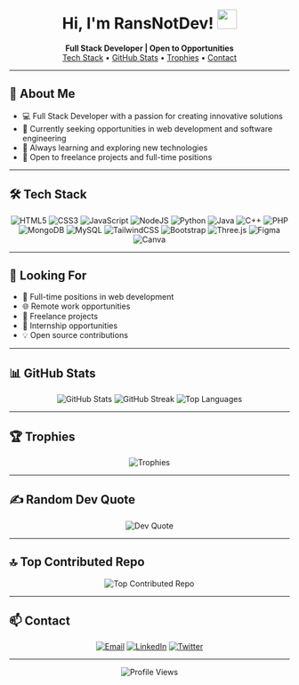 <!-- Modernized README.md -->

<h1 align="center">Hi, I'm RansNotDev! <img src="https://media.giphy.com/media/hvRJCLFzcasrR4ia7z/giphy.gif" width="35"></h1>

<p align="center">
  <b>Full Stack Developer | Open to Opportunities</b><br>
  <a href="#tech-stack">Tech Stack</a> • <a href="#github-stats">GitHub Stats</a> • <a href="#trophies">Trophies</a> • <a href="#contact">Contact</a>
</p>

---

## 🚀 About Me

- 💻 Full Stack Developer with a passion for creating innovative solutions
- 🎯 Currently seeking opportunities in web development and software engineering
- 🌱 Always learning and exploring new technologies
- 🤝 Open to freelance projects and full-time positions

---

## 🛠️ Tech Stack
<p align="center">
  <!-- Badges -->
  <img src="https://img.shields.io/badge/html5-%23E34F26.svg?style=for-the-badge&logo=html5&logoColor=white" alt="HTML5" />
  <img src="https://img.shields.io/badge/css3-%231572B6.svg?style=for-the-badge&logo=css3&logoColor=white" alt="CSS3" />
  <img src="https://img.shields.io/badge/javascript-%23323330.svg?style=for-the-badge&logo=javascript&logoColor=%23F7DF1E" alt="JavaScript" />
  <img src="https://img.shields.io/badge/node.js-6DA55F?style=for-the-badge&logo=node.js&logoColor=white" alt="NodeJS" />
  <img src="https://img.shields.io/badge/python-3670A0?style=for-the-badge&logo=python&logoColor=ffdd54" alt="Python" />
  <img src="https://img.shields.io/badge/java-%23ED8B00.svg?style=for-the-badge&logo=openjdk&logoColor=white" alt="Java" />
  <img src="https://img.shields.io/badge/c++-%2300599C.svg?style=for-the-badge&logo=c%2B%2B&logoColor=white" alt="C++" />
  <img src="https://img.shields.io/badge/php-%23777BB4.svg?style=for-the-badge&logo=php&logoColor=white" alt="PHP" />
  <img src="https://img.shields.io/badge/MongoDB-%234ea94b.svg?style=for-the-badge&logo=mongodb&logoColor=white" alt="MongoDB" />
  <img src="https://img.shields.io/badge/mysql-4479A1.svg?style=for-the-badge&logo=mysql&logoColor=white" alt="MySQL" />
  <img src="https://img.shields.io/badge/tailwindcss-%2338B2AC.svg?style=for-the-badge&logo=tailwind-css&logoColor=white" alt="TailwindCSS" />
  <img src="https://img.shields.io/badge/bootstrap-%238511FA.svg?style=for-the-badge&logo=bootstrap&logoColor=white" alt="Bootstrap" />
  <img src="https://img.shields.io/badge/threejs-black?style=for-the-badge&logo=three.js&logoColor=white" alt="Three.js" />
  <img src="https://img.shields.io/badge/figma-%23F24E1E.svg?style=for-the-badge&logo=figma&logoColor=white" alt="Figma" />
  <img src="https://img.shields.io/badge/Canva-%2300C4CC.svg?style=for-the-badge&logo=Canva&logoColor=white" alt="Canva" />
</p>

---

## 💼 Looking For

- 🏢 Full-time positions in web development
- 🌐 Remote work opportunities
- 🤝 Freelance projects
- 🎯 Internship opportunities
- 💡 Open source contributions

---

## 📊 GitHub Stats
<p align="center">
  <img src="https://github-readme-stats.vercel.app/api?username=RansNotDev&theme=dark&hide_border=false&include_all_commits=false&count_private=false" alt="GitHub Stats"/>
  <img src="https://nirzak-streak-stats.vercel.app/?user=RansNotDev&theme=dark&hide_border=false" alt="GitHub Streak"/>
  <img src="https://github-readme-stats.vercel.app/api/top-langs/?username=RansNotDev&theme=dark&hide_border=false&include_all_commits=false&count_private=false&layout=compact" alt="Top Languages"/>
</p>

---

## 🏆 Trophies
<p align="center">
  <img src="https://github-profile-trophy.vercel.app/?username=RansNotDev&theme=radical&no-frame=false&no-bg=false&margin-w=4" alt="Trophies"/>
</p>

---

## ✍️ Random Dev Quote
<p align="center">
  <img src="https://quotes-github-readme.vercel.app/api?type=horizontal&theme=radical" alt="Dev Quote"/>
</p>

---

## 🔝 Top Contributed Repo
<p align="center">
  <img src="https://github-contributor-stats.vercel.app/api?username=RansNotDev&limit=5&theme=dark&combine_all_yearly_contributions=true" alt="Top Contributed Repo"/>
</p>

---

## 📫 Contact
<p align="center">
  <a href="mailto:your.email@example.com"><img src="https://img.shields.io/badge/email-D14836?style=for-the-badge&logo=gmail&logoColor=white" alt="Email"/></a>
  <a href="https://linkedin.com/in/yourprofile"><img src="https://img.shields.io/badge/linkedin-%230077B5.svg?style=for-the-badge&logo=linkedin&logoColor=white" alt="LinkedIn"/></a>
  <a href="https://twitter.com/yourprofile"><img src="https://img.shields.io/badge/twitter-%231DA1F2.svg?style=for-the-badge&logo=twitter&logoColor=white" alt="Twitter"/></a>
</p>

---
<p align="center">
  <img src="https://visitcount.itsvg.in/api?id=RansNotDev&icon=0&color=0" alt="Profile Views"/>
</p>

<!-- Modernized with ❤️ by RansNotDev -->
